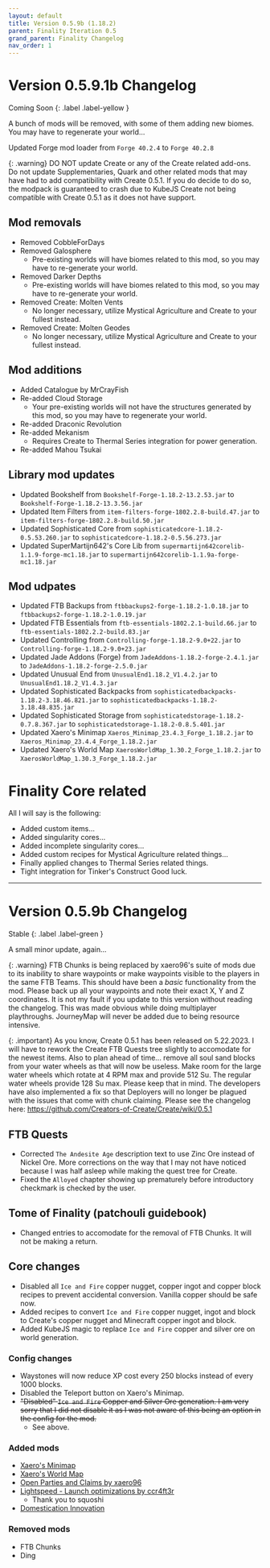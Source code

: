 ```yaml
---
layout: default
title: Version 0.5.9b (1.18.2)
parent: Finality Iteration 0.5
grand_parent: Finality Changelog
nav_order: 1
---
```

# Version 0.5.9.1b Changelog

Coming Soon
{: .label .label-yellow }

A bunch of mods will be removed, with some of them adding new biomes. You may have to regenerate your world...

Updated Forge mod loader from `Forge 40.2.4` to `Forge 40.2.8`

{: .warning}
DO NOT update Create or any of the Create related add-ons. Do not update Supplementaries, Quark and other related mods that may have had to add compatibility with Create 0.5.1. If you do decide to do so, the modpack is guaranteed to crash due to KubeJS Create not being compatible with Create 0.5.1 as it does not have support. 

## Mod removals
- Removed CobbleForDays
- Removed Galosphere
  - Pre-existing worlds will have biomes related to this mod, so you may have to re-generate your world.
- Removed Darker Depths
  - Pre-existing worlds will have biomes related to this mod, so you may have to re-generate your world.
- Removed Create: Molten Vents 
  - No longer necessary, utilize Mystical Agriculture and Create to your fullest instead.
- Removed Create: Molten Geodes
  - No longer necessary, utilize Mystical Agriculture and Create to your fullest instead.

## Mod additions
- Added Catalogue by MrCrayFish
- Re-added Cloud Storage 
  - Your pre-existing worlds will not have the structures generated by this mod, so you may have to regenerate your world.
- Re-added Draconic Revolution
- Re-added Mekanism
  - Requires Create to Thermal Series integration for power generation.
- Re-added Mahou Tsukai

## Library mod updates
- Updated Bookshelf from `Bookshelf-Forge-1.18.2-13.2.53.jar` to `Bookshelf-Forge-1.18.2-13.3.56.jar`
- Updated Item Filters from `item-filters-forge-1802.2.8-build.47.jar` to `item-filters-forge-1802.2.8-build.50.jar`
- Updated Sophisticated Core from `sophisticatedcore-1.18.2-0.5.53.260.jar` to `sophisticatedcore-1.18.2-0.5.56.273.jar`
- Updated SuperMartijn642's Core Lib from `supermartijn642corelib-1.1.9-forge-mc1.18.jar` to `supermartijn642corelib-1.1.9a-forge-mc1.18.jar`

## Mod udpates
- Updated FTB Backups from `ftbbackups2-forge-1.18.2-1.0.18.jar` to  `ftbbackups2-forge-1.18.2-1.0.19.jar`
- Updated FTB Essentials from `ftb-essentials-1802.2.1-build.66.jar` to `ftb-essentials-1802.2.2-build.83.jar`
- Updated Controlling from `Controlling-forge-1.18.2-9.0+22.jar` to `Controlling-forge-1.18.2-9.0+23.jar`
- Updated Jade Addons (Forge) from `JadeAddons-1.18.2-forge-2.4.1.jar` to `JadeAddons-1.18.2-forge-2.5.0.jar`
- Updated Unusual End from `UnusualEnd1.18.2_V1.4.2.jar` to `UnusualEnd1.18.2_V1.4.3.jar`
- Updated Sophisticated Backpacks from `sophisticatedbackpacks-1.18.2-3.18.46.821.jar` to `sophisticatedbackpacks-1.18.2-3.18.48.835.jar`
- Updated Sophisticated Storage from `sophisticatedstorage-1.18.2-0.7.8.367.jar` to `sophisticatedstorage-1.18.2-0.8.5.401.jar`
- Updated Xaero's Minimap `Xaeros_Minimap_23.4.3_Forge_1.18.2.jar` to `Xaeros_Minimap_23.4.4_Forge_1.18.2.jar`
- Updated Xaero's World Map  `XaerosWorldMap_1.30.2_Forge_1.18.2.jar` to `XaerosWorldMap_1.30.3_Forge_1.18.2.jar`

# Finality Core related
All I will say is the following:
- Added custom items...
- Added singularity cores...
- Added incomplete singularity cores...
- Added custom recipes for Mystical Agriculture related things...
- Finally applied changes to Thermal Series related things.
- Tight integration for Tinker's Construct
Good luck.

---

# Version 0.5.9b Changelog

Stable
{: .label .label-green }

A small minor update, again...

{: .warning}
FTB Chunks is being replaced by xaero96's suite of mods due to its inability to share waypoints or make waypoints visible to the players in the same FTB Teams. This should have been a *basic* functionality from the mod. Please back up all your waypoints and note their exact X, Y and Z coordinates. It is not my fault if you update to this version without reading the changelog. This was made obvious while doing multiplayer playthroughs. JourneyMap will never be added due to being resource intensive.

{: .important}
As you know, Create 0.5.1 has been released on 5.22.2023. I will have to rework the Create FTB Quests tree slightly to accomodate for the newest items. Also to plan ahead of time... remove all soul sand blocks from your water wheels as that will now be useless. Make room for the large water wheels which rotate at 4 RPM max and provide 512 Su. The regular water wheels provide 128 Su max. Please keep that in mind. The developers have also implemented a fix so that Deployers will no longer be plagued with the issues that come with chunk claiming. Please see the changelog here: https://github.com/Creators-of-Create/Create/wiki/0.5.1

## FTB Quests
* Corrected `The Andesite Age` description text to use Zinc Ore instead of Nickel Ore. More corrections on the way that I may not have noticed because I was half asleep while making the quest tree for Create.
* Fixed the `Alloyed` chapter showing up prematurely before introductory checkmark is checked by the user.

## Tome of Finality (patchouli guidebook)
* Changed entries to accomodate for the removal of FTB Chunks. It will not be making a return.

## Core changes
* Disabled all `Ice and Fire` copper nugget, copper ingot and copper block recipes to prevent accidental conversion. Vanilla copper should be safe now. 
* Added recipes to convert `Ice and Fire` copper nugget, ingot and block to Create's copper nugget and Minecraft copper ingot and block.
* Added KubeJS magic to replace `Ice and Fire` copper and silver ore on world generation.

### Config changes
* Waystones will now reduce XP cost every 250 blocks instead of every 1000 blocks.
* Disabled the Teleport button on Xaero's Minimap.
* ~~"Disabled" `Ice and Fire` Copper and Silver Ore generation. I am very sorry that I did not disable it as I was not aware of this being an option in the config for the mod.~~
  * See above.

### Added mods
* [Xaero's Minimap](https://www.curseforge.com/minecraft/mc-mods/xaeros-minimap)
* [Xaero's World Map](https://www.curseforge.com/minecraft/mc-mods/xaeros-world-map)
* [Open Parties and Claims by xaero96](https://www.curseforge.com/minecraft/mc-mods/open-parties-and-claims)
* [Lightspeed - Launch optimizations by ccr4ft3r](https://www.curseforge.com/minecraft/mc-mods/lightspeedmod)
  * Thank you to squoshi
* [Domestication Innovation](https://www.curseforge.com/minecraft/mc-mods/domestication-innovation)

### Removed mods
* FTB Chunks
* Ding